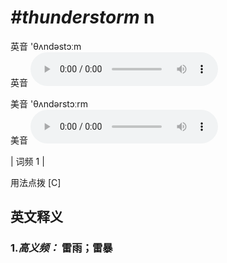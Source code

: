 # ***\#thunderstorm*** n
英音 'θʌndəstɔːm  
英音
<audio src="./media/thunderstorm-B.aac" controls="controls"></audio>

美音 'θʌndərstɔːrm  
美音
<audio src="./media/thunderstorm.aac" controls="controls"></audio>



| 词频 1 |  

用法点拨  [C]

英文释义
---
### 1.*高义频：* **雷雨；雷暴**  


